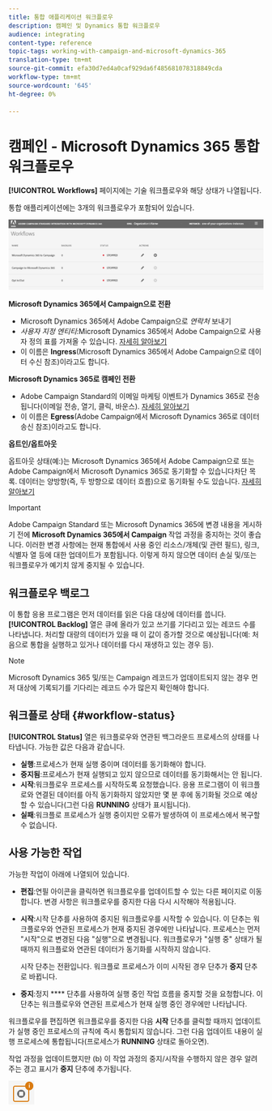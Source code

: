 ```yaml
---
title: 통합 애플리케이션 워크플로우
description: 캠페인 및 Dynamics 통합 워크플로우
audience: integrating
content-type: reference
topic-tags: working-with-campaign-and-microsoft-dynamics-365
translation-type: tm+mt
source-git-commit: efa30d7ed4a0caf929da6f485681078318849cda
workflow-type: tm+mt
source-wordcount: '645'
ht-degree: 0%

---
```



# 캠페인 - Microsoft Dynamics 365 통합 워크플로우

**[!UICONTROL Workflows]** 페이지에는 기술 워크플로우와 해당 상태가 나열됩니다.

통합 애플리케이션에는 3개의 워크플로우가 포함되어 있습니다.

![](assets/do-not-localize/d365-to-acs-ui-page-workflows.png)

**Microsoft Dynamics 365에서 Campaign으로 전환**
* Microsoft Dynamics 365에서 Adobe Campaign으로 *연락처* 보내기
* *사용자 지정 엔티티*:Microsoft Dynamics 365에서 Adobe Campaign으로 사용자 정의 표를 가져올 수 있습니다. [자세히 알아보기](../../integrating/using/d365-acs-using-the-integration.md#data-flows)
* 이 이름은 **Ingress**(Microsoft Dynamics 365에서 Adobe Campaign으로 데이터 수신 참조)이라고도 합니다.

**Microsoft Dynamics 365로 캠페인 전환**
* Adobe Campaign Standard의 이메일 마케팅 이벤트가 Dynamics 365로 전송됩니다(이메일 전송, 열기, 클릭, 바운스). [자세히 알아보기](../../integrating/using/d365-acs-using-the-integration.md#email-marketing-event-flow)
* 이 이름은 **Egress**(Adobe Campaign에서 Microsoft Dynamics 365로 데이터 송신 참조)이라고도 합니다.

**옵트인/옵트아웃**

옵트아웃 상태(예:)는 Microsoft Dynamics 365에서 Adobe Campaign으로 또는 Adobe Campaign에서 Microsoft Dynamics 365로 동기화할 수 있습니다차단 목록. 데이터는 양방향(즉, 두 방향으로 데이터 흐름)으로 동기화될 수도 있습니다. [자세히 알아보기](../../integrating/using/d365-acs-self-service-app-data-sync.md#opt-in-out-wf)

>[!IMPORTANT]
>
>Adobe Campaign Standard 또는 Microsoft Dynamics 365에 변경 내용을 게시하기 전에 **Microsoft Dynamics 365에서 Campaign** 작업 과정을 중지하는 것이 좋습니다. 이러한 변경 사항에는 현재 통합에서 사용 중인 리소스/개체(및 관련 필드), 링크, 식별자 열 등에 대한 업데이트가 포함됩니다. 이렇게 하지 않으면 데이터 손실 및/또는 워크플로우가 예기치 않게 중지될 수 있습니다.

## 워크플로우 백로그

이 통합 응용 프로그램은 먼저 데이터를 읽은 다음 대상에 데이터를 씁니다. **[!UICONTROL Backlog]** 열은 큐에 올라가 있고 쓰기를 기다리고 있는 레코드 수를 나타냅니다. 처리할 대량의 데이터가 있을 때 이 값이 증가할 것으로 예상됩니다(예: 처음으로 통합을 실행하고 있거나 데이터를 다시 재생하고 있는 경우 등).

>[!NOTE]
>Microsoft Dynamics 365 및/또는 Campaign 레코드가 업데이트되지 않는 경우 먼저 대상에 기록되기를 기다리는 레코드 수가 많은지 확인해야 합니다.


## 워크플로 상태 {#workflow-status}

**[!UICONTROL Status]** 열은 워크플로우와 연관된 백그라운드 프로세스의 상태를 나타냅니다. 가능한 값은 다음과 같습니다.

* **실행**:프로세스가 현재 실행 중이며 데이터를 동기화해야 합니다.
* **중지됨**:프로세스가 현재 실행되고 있지 않으므로 데이터를 동기화해서는 안 됩니다.
* **시작**:워크플로우 프로세스를 시작하도록 요청했습니다. 응용 프로그램이 이 워크플로와 연결된 데이터를 아직 동기화하지 않았지만 몇 분 후에 동기화될 것으로 예상할 수 있습니다(그런 다음 **RUNNING** 상태가 표시됩니다).
* **실패**:워크플로 프로세스가 실행 중이지만 오류가 발생하여 이 프로세스에서 복구할 수 없습니다.

## 사용 가능한 작업

가능한 작업이 아래에 나열되어 있습니다.

* **편집**:연필 아이콘을 클릭하면 워크플로우를 업데이트할 수 있는 다른 페이지로 이동합니다. 변경 사항은 워크플로우를 중지한 다음 다시 시작해야 적용됩니다.

* **시작**:시작 단추를 사용하여 중지된 워크플로우를 시작할 수 있습니다. 이 단추는 워크플로우와 연관된 프로세스가 현재 중지된 경우에만 나타납니다. 프로세스는 먼저 &quot;시작&quot;으로 변경된 다음 &quot;실행&quot;으로 변경됩니다. 워크플로우가 &quot;실행 중&quot; 상태가 될 때까지 워크플로와 연관된 데이터가 동기화를 시작하지 않습니다.

   시작 단추는 전환입니다. 워크플로 프로세스가 이미 시작된 경우 단추가 **중지** 단추로 바뀝니다.

* **중지**:정지  **** 단추를 사용하여 실행 중인 작업 흐름을 중지할 것을 요청합니다. 이 단추는 워크플로우와 연관된 프로세스가 현재 실행 중인 경우에만 나타납니다.

워크플로우를 편집하면 워크플로우를 중지한 다음 **시작** 단추를 클릭할 때까지 업데이트가 실행 중인 프로세스의 규칙에 즉시 통합되지 않습니다. 그런 다음 업데이트 내용이 실행 프로세스에 통합됩니다(프로세스가 **RUNNING** 상태로 돌아오면).

작업 과정을 업데이트했지만 (b) 이 작업 과정의 중지/시작을 수행하지 않은 경우 알려 주는 경고 표시가 **중지** 단추에 추가됩니다.

![](assets/do-not-localize/d365-to-acs-icon-stop-with-changes.png)
